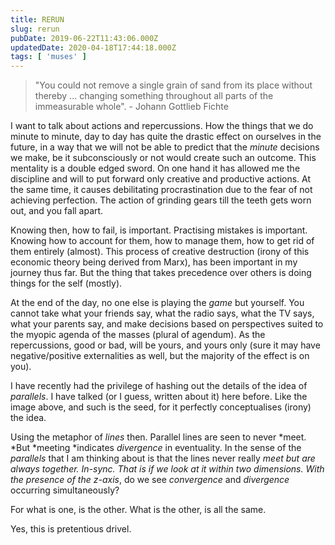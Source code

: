 ```yaml
---
title: RERUN
slug: rerun
pubDate: 2019-06-22T11:43:06.000Z
updatedDate: 2020-04-18T17:44:18.000Z
tags: [ 'muses' ]
---
```


> "You could not remove a single grain of sand from its place without thereby ... changing something throughout all parts of the immeasurable whole". -   Johann Gottlieb Fichte

I want to talk about actions and repercussions. How the things that we do minute to minute, day to day has quite the drastic effect on ourselves in the future, in a way that we will not be able to predict that the *minute* decisions we make, be it subconsciously or not would create such an outcome. This mentality is a double edged sword. On one hand it has allowed me the discipline and will to put forward only creative and productive actions. At the same time, it causes debilitating procrastination due to the fear of not achieving perfection. The action of grinding gears till the teeth gets worn out, and you fall apart.

Knowing then, how to fail, is important. Practising mistakes is important. Knowing how to account for them, how to manage them, how to get rid of them entirely (almost). This process of creative destruction (irony of this economic theory being derived from Marx), has been important in my journey thus far. But the thing that takes precedence over others is doing things for the self (mostly).

At the end of the day, no one else is playing the *game* but yourself. You cannot take what your friends say, what the radio says, what the TV says, what your parents say, and make decisions based on perspectives suited to the myopic agenda of the masses (plural of agendum). As the repercussions, good or bad, will be yours, and yours only (sure it may have negative/positive externalities as well, but the majority of the effect is on you).

I have recently had the privilege of hashing out the details of the idea of *parallels*. I have talked (or I guess, written about it) here before. Like the image above, and such is the seed, for it perfectly conceptualises (irony) the idea. 

Using the metaphor of *lines* then. Parallel lines are seen to never *meet. *But *meeting *indicates *divergence* in eventuality. In the sense of the *parallels* that I am thinking about is that the lines never really *meet *but are always *together*. In-sync. That is if we look at it within two dimensions. With the presence of the z*-axis*, do we see *convergence* and *divergence* occurring simultaneously? 

For what is one, is the other. What is the other, is all the same.

Yes, this is pretentious drivel. 
